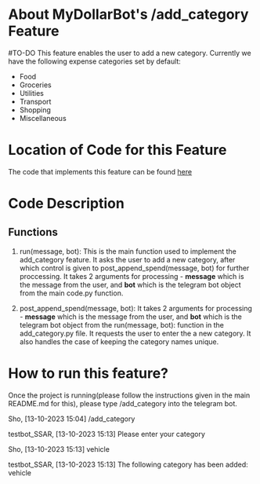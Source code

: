 # About MyDollarBot's /add_category Feature
#TO-DO
This feature enables the user to add a new category.
Currently we have the following expense categories set by default:

- Food
- Groceries
- Utilities
- Transport
- Shopping
- Miscellaneous


# Location of Code for this Feature
The code that implements this feature can be found [here](https://github.com/sak007/MyDollarBot-BOTGo/blob/main/code/add_category.py)

# Code Description
## Functions

1. run(message, bot):
This is the main function used to implement the add_category feature. It asks the user to add a new category, after which control is given to post_append_spend(message, bot) for further proccessing. It takes 2 arguments for processing - **message** which is the message from the user, and **bot** which is the telegram bot object from the main code.py function.

2. post_append_spend(message, bot):
 It takes 2 arguments for processing - **message** which is the message from the user, and **bot** which is the telegram bot object from the run(message, bot): function in the add_category.py file. It requests the user to enter the a new category. It also handles the case of keeping the category names unique.


# How to run this feature?
Once the project is running(please follow the instructions given in the main README.md for this), please type /add_category into the telegram bot.

Sho, [13-10-2023 15:04]
/add_category

testbot_SSAR, [13-10-2023 15:13]
Please enter your category

Sho, [13-10-2023 15:13]
vehicle

testbot_SSAR, [13-10-2023 15:13]
The following category has been added: vehicle